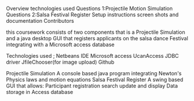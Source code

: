 Overview 
technologies used
Questions 1:Projectile Motion Simulation 
Questions 2:Salsa Festival Register
Setup instructions 
screen shots and documentation 
Contributors

this coursework consists of two components that is a Projectile Simulation and a java desktop GUI that registers applicants on the salsa dance Festival integrating with a Microsoft access database 

Technologies used ;
Netbeans IDE
Microsoft access
UcanAccess JDBC driver
JfileChooser(for image upload)
Github

Projectile Simulation 
A console based java program  integrating Newton's Physics laws and motion equations
Salsa Festival Register
A swing based GUI that allows:
Participant registration 
search update and display
Data storage in Access database 
